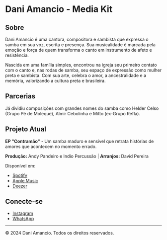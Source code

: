 # Dani Amancio - Media Kit

## Sobre

Dani Amancio é uma cantora, compositora e sambista que expressa o samba em sua voz, escrita e presença. Sua musicalidade é marcada pela emoção e força de quem transforma o canto em instrumento de afeto e resistência.

Nascida em uma família simples, encontrou na igreja seu primeiro contato com o canto e, nas rodas de samba, seu espaço de expressão como mulher preta e sambista. Com sua arte, celebra o amor, a ancestralidade e a memória, valorizando a cultura preta e brasileira.

## Parcerias

Já dividiu composições com grandes nomes do samba como Helder Celso (Grupo Pé de Moleque), Almir Cebolinha e Mitto (ex-Grupo Refla).

## Projeto Atual

**EP "Contramão"** - Um samba maduro e sensível que retrata histórias de amores que acontecem no momento errado.

**Produção:** Andy Pandeiro e Indio Percussão | **Arranjos:** David Pereira

Disponível em:

- [Spotify](https://open.spotify.com/intl-pt/artist/3Idv6TEKnwozxNbLk3epZ3)
- [Apple Music](https://music.apple.com/br/album/contramão-ep/1844442035)
- [Deezer](https://link.deezer.com/s/31kuD2qnXzwT48ZlnLmSB)

## Conecte-se

- [Instagram](https://www.instagram.com/amanciodani)
- [WhatsApp](https://wa.me/5511947014756)

---

&copy; 2024 Dani Amancio. Todos os direitos reservados.
